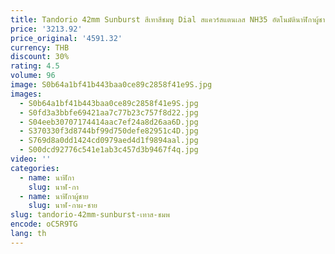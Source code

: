 ```yaml
---
title: Tandorio 42mm Sunburst สีเทาสีชมพู Dial สแควร์สแตนเลส NH35 อัตโนมัตินาฬิกาผู้ชาย Sapphire Glass Chapter แหวนกระจกด้านหลัง
price: '3213.92'
price_original: '4591.32'
currency: THB
discount: 30%
rating: 4.5
volume: 96
image: S0b64a1bf41b443baa0ce89c2858f41e9S.jpg
images:
  - S0b64a1bf41b443baa0ce89c2858f41e9S.jpg
  - S0fd3a3bbfe69421aa7c77b23c757f8d22.jpg
  - S04eeb30707174414aac7ef24a8d26aa6D.jpg
  - S370330f3d8744bf99d750defe82951c4D.jpg
  - S769d8a0dd1424cd0979aed4d1f9894aal.jpg
  - S00dcd92776c541e1ab3c457d3b9467f4q.jpg
video: ''
categories:
  - name: นาฬิกา
    slug: นาฬ-กา
  - name: นาฬิกาผู้ชาย
    slug: นาฬ-กาผ-ชาย
slug: tandorio-42mm-sunburst-เทาส-ชมพ
encode: oC5R9TG
lang: th
---
```

  